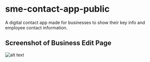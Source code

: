 # sme-contact-app-public
A digital contact app made for businesses to show their key info and employee contact information. 

## Screenshot of Business Edit Page
![alt text]([http://url/to/img.png](https://github.com/hemanshu-bhojwani/sme-contact-app-public/blob/main/Contact-App.png?raw=true)https://github.com/hemanshu-bhojwani/sme-contact-app-public/blob/main/Contact-App.png?raw=true)
